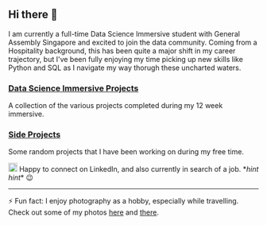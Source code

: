 ## Hi there 👋

I am currently a full-time Data Science Immersive student with General Assembly Singapore and excited to join the data community. Coming from a Hospitality background, this has been quite a major shift in my career trajectory, but I've been fully enjoying my time picking up new skills like Python and SQL as I navigate my way thorugh these uncharted waters.

### [Data Science Immersive Projects](https://github.com/eeshawn11/DSI33-Shawn)
A collection of the various projects completed during my 12 week immersive. 

### [Side Projects](https://github.com/eeshawn11/DSI33-Shawn/tree/main/Side_Projects)
Some random projects that I have been working on during my free time.

<a href="https://www.linkedin.com/in/shawn-sing/" target="_blank" rel="noopener noreferrer"><img src="https://brand.linkedin.com/content/dam/me/business/en-us/amp/brand-site/v2/bg/LI-Bug.svg.original.svg" alt="LinkedIn Logo" height="18"/></a> Happy to connect on LinkedIn, and also currently in search of a job. \**hint hint*\* :wink:

---

⚡ Fun fact: I enjoy photography as a hobby, especially while travelling. Check out some of my photos [here](https://eeshawn.tumblr.com) and [there](https://www.flickr.com/photos/ee_shawn/).

<!--
**eeshawn11/eeshawn11** is a ✨ _special_ ✨ repository because its `README.md` (this file) appears on your GitHub profile.

Here are some ideas to get you started:

- 🔭 I’m currently working on ...
- 🌱 I’m currently learning ...
- 👯 I’m looking to collaborate on ...
- 🤔 I’m looking for help with ...
- 💬 Ask me about ...
- 📫 How to reach me: ...
- 😄 Pronouns: ...
- ⚡ Fun fact: ...
-->
